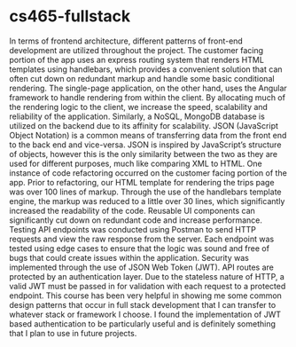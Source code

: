 # cs465-fullstack

In terms of frontend architecture, different patterns of front-end development are utilized throughout the project. The customer facing portion of the app uses an express routing system that renders HTML templates using handlebars, which provides a convenient solution that can often cut down on redundant markup and handle some basic conditional rendering. The single-page application, on the other hand, uses the Angular framework to handle rendering from within the client. By allocating much of the rendering logic to the client, we increase the speed, scalability and reliability of the application. Similarly, a NoSQL, MongoDB database is utilized on the backend due to its affinity for scalability. 
JSON (JavaScript Object Notation) is a common means of transferring data from the front end to the back end and vice-versa. JSON is inspired by JavaScript’s structure of objects, however this is the only similarity between the two as they are used for different purposes, much like comparing XML to HTML. 
One instance of code refactoring occurred on the customer facing portion of the app. Prior to refactoring, our HTML template for rendering the trips page was over 100 lines of markup. Through the use of the handlebars template engine, the markup was reduced to a little over 30 lines, which significantly increased the readability of the code.  Reusable UI components can significantly cut down on redundant code and increase performance. 
Testing API endpoints was conducted using Postman to send HTTP requests and view the raw response from the server. Each endpoint was tested using edge cases to ensure that the logic was sound and free of bugs that could create issues within the application. Security was implemented through the use of JSON Web Token (JWT). API routes are protected by an authentication layer. Due to the stateless nature of HTTP, a valid JWT must be passed in for validation with each request to a protected endpoint. 
This course has been very helpful in showing me some common design patterns that occur in full stack development that I can transfer to whatever stack or framework I choose. I found the implementation of JWT based authentication to be particularly useful and is definitely something that I plan to use in future projects. 

